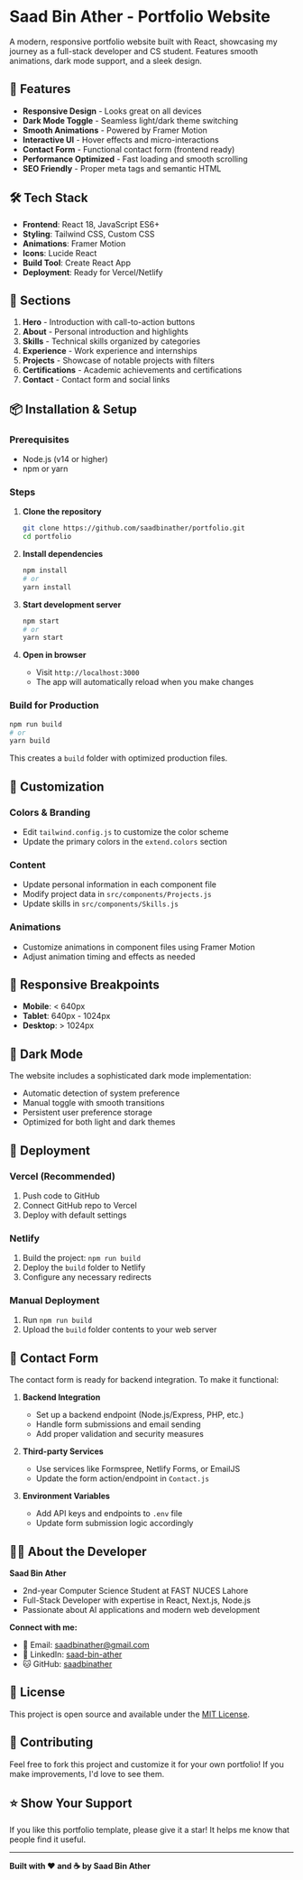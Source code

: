 # Saad Bin Ather - Portfolio Website

A modern, responsive portfolio website built with React, showcasing my journey as a full-stack developer and CS student. Features smooth animations, dark mode support, and a sleek design.

## 🚀 Features

- **Responsive Design** - Looks great on all devices
- **Dark Mode Toggle** - Seamless light/dark theme switching
- **Smooth Animations** - Powered by Framer Motion
- **Interactive UI** - Hover effects and micro-interactions
- **Contact Form** - Functional contact form (frontend ready)
- **Performance Optimized** - Fast loading and smooth scrolling
- **SEO Friendly** - Proper meta tags and semantic HTML

## 🛠️ Tech Stack

- **Frontend**: React 18, JavaScript ES6+
- **Styling**: Tailwind CSS, Custom CSS
- **Animations**: Framer Motion
- **Icons**: Lucide React
- **Build Tool**: Create React App
- **Deployment**: Ready for Vercel/Netlify

## 🎨 Sections

1. **Hero** - Introduction with call-to-action buttons
2. **About** - Personal introduction and highlights
3. **Skills** - Technical skills organized by categories
4. **Experience** - Work experience and internships
5. **Projects** - Showcase of notable projects with filters
6. **Certifications** - Academic achievements and certifications
7. **Contact** - Contact form and social links

## 📦 Installation & Setup

### Prerequisites

- Node.js (v14 or higher)
- npm or yarn

### Steps

1. **Clone the repository**

   ```bash
   git clone https://github.com/saadbinather/portfolio.git
   cd portfolio
   ```

2. **Install dependencies**

   ```bash
   npm install
   # or
   yarn install
   ```

3. **Start development server**

   ```bash
   npm start
   # or
   yarn start
   ```

4. **Open in browser**
   - Visit `http://localhost:3000`
   - The app will automatically reload when you make changes

### Build for Production

```bash
npm run build
# or
yarn build
```

This creates a `build` folder with optimized production files.

## 🎯 Customization

### Colors & Branding

- Edit `tailwind.config.js` to customize the color scheme
- Update the primary colors in the `extend.colors` section

### Content

- Update personal information in each component file
- Modify project data in `src/components/Projects.js`
- Update skills in `src/components/Skills.js`

### Animations

- Customize animations in component files using Framer Motion
- Adjust animation timing and effects as needed

## 📱 Responsive Breakpoints

- **Mobile**: < 640px
- **Tablet**: 640px - 1024px
- **Desktop**: > 1024px

## 🌙 Dark Mode

The website includes a sophisticated dark mode implementation:

- Automatic detection of system preference
- Manual toggle with smooth transitions
- Persistent user preference storage
- Optimized for both light and dark themes

## 🔗 Deployment

### Vercel (Recommended)

1. Push code to GitHub
2. Connect GitHub repo to Vercel
3. Deploy with default settings

### Netlify

1. Build the project: `npm run build`
2. Deploy the `build` folder to Netlify
3. Configure any necessary redirects

### Manual Deployment

1. Run `npm run build`
2. Upload the `build` folder contents to your web server

## 📧 Contact Form

The contact form is ready for backend integration. To make it functional:

1. **Backend Integration**

   - Set up a backend endpoint (Node.js/Express, PHP, etc.)
   - Handle form submissions and email sending
   - Add proper validation and security measures

2. **Third-party Services**

   - Use services like Formspree, Netlify Forms, or EmailJS
   - Update the form action/endpoint in `Contact.js`

3. **Environment Variables**
   - Add API keys and endpoints to `.env` file
   - Update form submission logic accordingly

## 🧑‍💻 About the Developer

**Saad Bin Ather**

- 2nd-year Computer Science Student at FAST NUCES Lahore
- Full-Stack Developer with expertise in React, Next.js, Node.js
- Passionate about AI applications and modern web development

**Connect with me:**

- 📧 Email: saadbinather@gmail.com
- 💼 LinkedIn: [saad-bin-ather](https://www.linkedin.com/in/saad-bin-ather-b11b2b313/)
- 🐱 GitHub: [saadbinather](https://github.com/saadbinather)

## 📄 License

This project is open source and available under the [MIT License](LICENSE).

## 🤝 Contributing

Feel free to fork this project and customize it for your own portfolio! If you make improvements, I'd love to see them.

## ⭐ Show Your Support

If you like this portfolio template, please give it a star! It helps me know that people find it useful.

---

**Built with ❤️ and ☕ by Saad Bin Ather**
